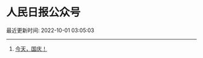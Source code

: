 # 人民日报公众号

最近更新时间: 2022-10-01 03:05:03

--- 
1. [今天，国庆！](https://mp.weixin.qq.com/s/TjDc8UNLxhIJ_Aru2sAbEA) 
